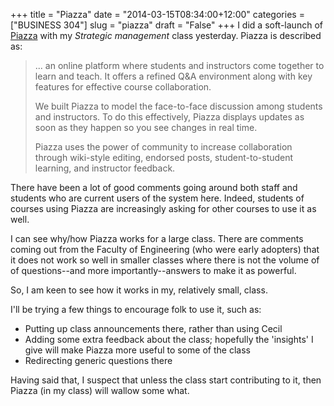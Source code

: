 +++
title = "Piazza"
date = "2014-03-15T08:34:00+12:00"
categories = ["BUSINESS 304"]
slug = "piazza"
draft = "False"
+++
I did a soft-launch of [Piazza](https://piazza.com/) with my _Strategic
management_ class yesterday. Piazza is described as:

> ... an online platform where students and instructors come together to
> learn and teach. It offers a refined Q&A environment along with key
> features for effective course collaboration.
>
> We built Piazza to model the face-to-face discussion among students
> and instructors. To do this effectively, Piazza displays updates as
> soon as they happen so you see changes in real time.
>
> Piazza uses the power of community to increase collaboration through
> wiki-style editing, endorsed posts, student-to-student learning, and
> instructor feedback.

There have been a lot of good comments going around both staff and
students who are current users of the system here. Indeed, students of
courses using Piazza are increasingly asking for other courses to use
it as well.

I can see why/how Piazza works for a large class. There are comments
coming out from the Faculty of Engineering (who were early adopters)
that it does not work so well in smaller classes where there is not the
volume of of questions--and more importantly--answers to make it as
powerful.

So, I am keen to see how it works in my, relatively small, class.

I'll be trying a few things to encourage folk to use it, such as:

- Putting up class announcements there, rather than using Cecil
- Adding some extra feedback about the class; hopefully the 'insights' 
I give will make Piazza more useful to some of the class
- Redirecting generic questions there

Having said that, I suspect that unless the class start contributing to
it, then Piazza (in my class) will wallow some what.

